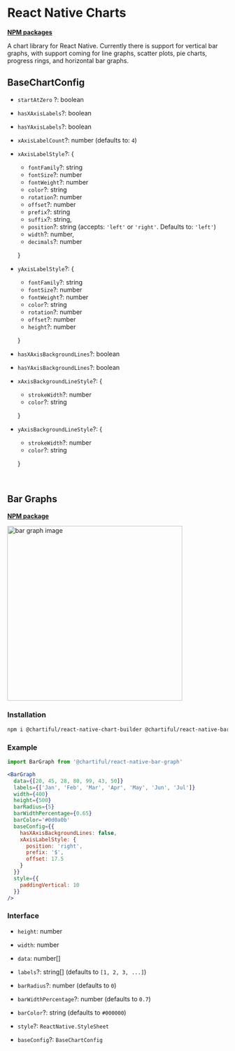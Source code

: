 # React Native Charts

**[NPM packages](https://www.npmjs.com/org/chartiful)**

A chart library for React Native. Currently there is support for vertical bar graphs, with support coming for line graphs, scatter plots, pie charts, progress rings, and horizontal bar graphs.

## BaseChartConfig

- `startAtZero` ?: boolean

- `hasXAxisLabels`?: boolean

- `hasYAxisLabels`?: boolean

- `xAxisLabelCount`?: number (defaults to: `4`)

- `xAxisLabelStyle`?: {
    - `fontFamily`?: string
    - `fontSize`?: number
    - `fontWeight`?: number
    - `color`?: string
    - `rotation`?: number
    - `offset`?: number
    - `prefix`?: string
    - `suffix`?: string,
    - `position`?: string (accepts: `'left'` or `'right'`. Defaults to: `'left'`)
    - `width`?: number,
    - `decimals`?: number

  }

- `yAxisLabelStyle`?: {
    - `fontFamily`?: string
    - `fontSize`?: number
    - `fontWeight`?: number
    - `color`?: string
    - `rotation`?: number
    - `offset`?: number
    - `height`?: number

  }

- `hasXAxisBackgroundLines`?: boolean

- `hasYAxisBackgroundLines`?: boolean

- `xAxisBackgroundLineStyle`?: {
    - `strokeWidth`?: number
    - `color`?: string

  }

- `yAxisBackgroundLineStyle`?: {
    - `strokeWidth`?: number
    - `color`?: string

  }

<br>

## Bar Graphs

**[NPM package](https://www.npmjs.com/package/@chartiful/react-native-bar-graph)**

<img src="https://seanwatters.io/images/@chartiful-react-native-bar-graph.png" height="400px" alt="bar graph image">

### Installation

```bash
npm i @chartiful/react-native-chart-builder @chartiful/react-native-bar-graph
```

### Example

```jsx
import BarGraph from '@chartiful/react-native-bar-graph'

<BarGraph
  data={[20, 45, 28, 80, 99, 43, 50]}
  labels={['Jan', 'Feb', 'Mar', 'Apr', 'May', 'Jun', 'Jul']}
  width={400}
  height={500}
  barRadius={5}
  barWidthPercentage={0.65}
  barColor='#0d0a0b'
  baseConfig={{
    hasXAxisBackgroundLines: false,
    xAxisLabelStyle: {
      position: 'right',
      prefix: '$',
      offset: 17.5
    }
  }}
  style={{
    paddingVertical: 10
  }}
/>
```

### Interface

- `height`: number

- `width`: number

- `data`: number[]

- `labels`?: string[]  (defaults to `[1, 2, 3, ...]`)

- `barRadius`?: number  (defaults to `0`)

- `barWidthPercentage`?: number  (defaults to `0.7`)

- `barColor`?: string  (defaults to `#000000`)

- `style`?: `ReactNative.StyleSheet`

- `baseConfig`?: `BaseChartConfig`
